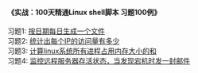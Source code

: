 #### 《实战：100天精通Linux shell脚本 习题100例》



习题1: [按日期每日生成一个文件](https://github.com/Ivan-yyq/shell100/blob/master/codes/1.md)
</br>
习题2: [统计出每个IP的访问量有多少](https://github.com/Ivan-yyq/shell100/blob/master/codes/2.md)
</br>
习题3: [计算linux系统所有进程占用内存大小的和](https://github.com/Ivan-yyq/shell100/blob/master/codes/3.md)
</br>
习题4: [监控远程服务器存活状态，当发现宕机时发一封邮件](https://github.com/Ivan-yyq/shell100/blob/master/codes/4.md)
